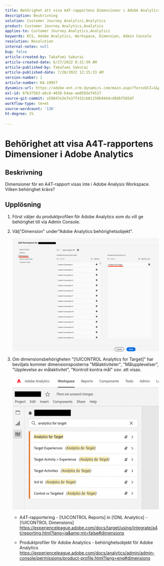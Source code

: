 ```yaml
---
title: Behörighet att visa A4T-rapportens Dimensioner i Adobe Analytics
description: Beskrivning
solution: Customer Journey Analytics,Analytics
product: Customer Journey Analytics,Analytics
applies-to: Customer Journey Analytics,Analytics
keywords: KCS, Adobe Analytics, Workspace, Dimension, Admin Console
resolution: Resolution
internal-notes: null
bug: false
article-created-by: Takafumi Sakurai
article-created-date: 6/27/2022 8:31:59 AM
article-published-by: Takafumi Sakurai
article-published-date: 7/28/2022 12:15:33 AM
version-number: 1
article-number: KA-19957
dynamics-url: https://adobe-ent.crm.dynamics.com/main.aspx?forceUCI=1&pagetype=entityrecord&etn=knowledgearticle&id=600e6e98-f3f5-ec11-bb3d-000d3a5b0d3b
exl-id: 67b37583-e6c6-4838-b4ae-ae0593ef4517
source-git-commit: a59847e2e7e37f432cb01150b9444cd9dbf585df
workflow-type: tm+mt
source-wordcount: '136'
ht-degree: 1%

---
```


# Behörighet att visa A4T-rapportens Dimensioner i Adobe Analytics

## Beskrivning

Dimensioner för en A4T-rapport visas inte i Adobe Analysis Workspace. Vilken behörighet krävs?

## Upplösning

1. Först väljer du produktprofilen för Adobe Analytics som du vill ge behörighet till via Admin Console.
1. Välj&quot;Dimension&quot; under&quot;Adobe Analytics behörighetsobjekt&quot;.

   ![](assets/123b13c2-bb08-ed11-82e4-00224809a4ae.png)

1. Om dimensionsbehörigheten &quot;[!UICONTROL Analytics for Target]&quot; har beviljats kommer dimensionsposterna &quot;Målaktiviteter&quot;, &quot;Målupplevelser&quot;, &quot;Upplevelse av målaktivitet&quot;, &quot;Kontroll kontra mål&quot; osv. att visas.

   ![](assets/8b0bbd95-f4f5-ec11-bb3d-000d3a5b0d3b.png)

   - A4T-rapportering - [!UICONTROL Reports] in [!DNL Analytics] - [!UICONTROL Dimensions]
https://experienceleague.adobe.com/docs/target/using/integrate/a4t/reporting.html?lang=ja&amp;mt=false#dimensions

   - Produktprofiler för Adobe Analytics - behörighetsobjekt för Adobe Analytics https://experienceleague.adobe.com/docs/analytics/admin/admin-console/permissions/product-profile.html?lang=eng#dimensions
